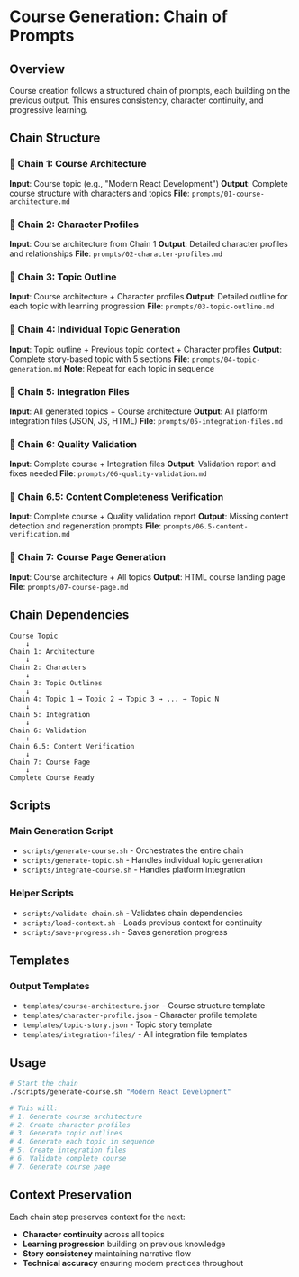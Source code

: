 # Course Generation: Chain of Prompts

## Overview
Course creation follows a structured chain of prompts, each building on the previous output. This ensures consistency, character continuity, and progressive learning.

## Chain Structure

### 🔗 Chain 1: Course Architecture
**Input**: Course topic (e.g., "Modern React Development")
**Output**: Complete course structure with characters and topics
**File**: `prompts/01-course-architecture.md`

### 🔗 Chain 2: Character Profiles
**Input**: Course architecture from Chain 1
**Output**: Detailed character profiles and relationships
**File**: `prompts/02-character-profiles.md`

### 🔗 Chain 3: Topic Outline
**Input**: Course architecture + Character profiles
**Output**: Detailed outline for each topic with learning progression
**File**: `prompts/03-topic-outline.md`

### 🔗 Chain 4: Individual Topic Generation
**Input**: Topic outline + Previous topic context + Character profiles
**Output**: Complete story-based topic with 5 sections
**File**: `prompts/04-topic-generation.md`
**Note**: Repeat for each topic in sequence

### 🔗 Chain 5: Integration Files
**Input**: All generated topics + Course architecture
**Output**: All platform integration files (JSON, JS, HTML)
**File**: `prompts/05-integration-files.md`

### 🔗 Chain 6: Quality Validation
**Input**: Complete course + Integration files
**Output**: Validation report and fixes needed
**File**: `prompts/06-quality-validation.md`

### 🔗 Chain 6.5: Content Completeness Verification
**Input**: Complete course + Quality validation report
**Output**: Missing content detection and regeneration prompts
**File**: `prompts/06.5-content-verification.md`

### 🔗 Chain 7: Course Page Generation
**Input**: Course architecture + All topics
**Output**: HTML course landing page
**File**: `prompts/07-course-page.md`

## Chain Dependencies

```
Course Topic
    ↓
Chain 1: Architecture
    ↓
Chain 2: Characters
    ↓
Chain 3: Topic Outlines
    ↓
Chain 4: Topic 1 → Topic 2 → Topic 3 → ... → Topic N
    ↓
Chain 5: Integration
    ↓
Chain 6: Validation
    ↓
Chain 6.5: Content Verification
    ↓
Chain 7: Course Page
    ↓
Complete Course Ready
```

## Scripts

### Main Generation Script
- `scripts/generate-course.sh` - Orchestrates the entire chain
- `scripts/generate-topic.sh` - Handles individual topic generation
- `scripts/integrate-course.sh` - Handles platform integration

### Helper Scripts
- `scripts/validate-chain.sh` - Validates chain dependencies
- `scripts/load-context.sh` - Loads previous context for continuity
- `scripts/save-progress.sh` - Saves generation progress

## Templates

### Output Templates
- `templates/course-architecture.json` - Course structure template
- `templates/character-profile.json` - Character profile template
- `templates/topic-story.json` - Topic story template
- `templates/integration-files/` - All integration file templates

## Usage

```bash
# Start the chain
./scripts/generate-course.sh "Modern React Development"

# This will:
# 1. Generate course architecture
# 2. Create character profiles
# 3. Generate topic outlines
# 4. Generate each topic in sequence
# 5. Create integration files
# 6. Validate complete course
# 7. Generate course page
```

## Context Preservation

Each chain step preserves context for the next:
- **Character continuity** across all topics
- **Learning progression** building on previous knowledge
- **Story consistency** maintaining narrative flow
- **Technical accuracy** ensuring modern practices throughout

